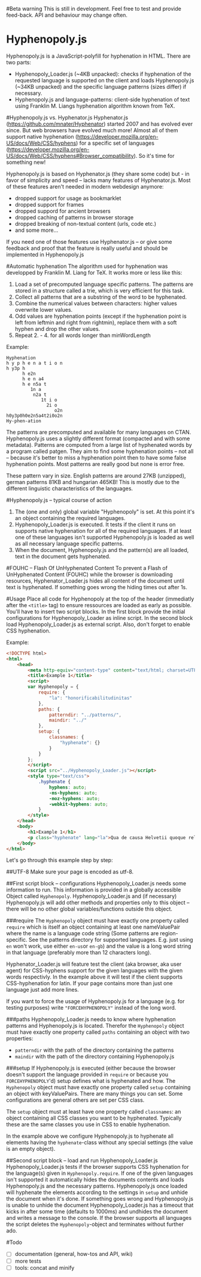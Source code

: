 #Beta warning
This is still in development. Feel free to test and provide feed-back.
API and behaviour may change often.

# Hyphenopoly.js
Hyphenopoly.js is a JavaScript-polyfill for hyphenation in HTML.
There are two parts:
- Hyphenopoly_Loader.js (~4KB unpacked): checks if hyphenation of the requested language is supported on the client and loads Hyphenopoly.js (~34KB unpacked) and the specific language patterns (sizes differ) if necessary.
- Hyphenopoly.js and language-patterns: client-side hyphenation of text using Franklin M. Liangs hyphenation algorithm known from TeX.

#Hyphenopoly.js vs. Hyphenator.js
Hyphenator.js (https://github.com/mnater/Hyphenator) started 2007 and has evolved ever since.
But web browsers have evolved much more!
Almost all of them support native hyphenation (https://developer.mozilla.org/en-US/docs/Web/CSS/hyphens) for a specific set of languages (https://developer.mozilla.org/en-US/docs/Web/CSS/hyphens#Browser_compatibility). So it's time for something new!

Hyphenopoly.js is based on Hyphenator.js (they share some code) but - in favor of simplicity and speed – lacks many features of Hyphenator.js. Most of these features aren't needed in modern webdesign anymore:
- dropped support for usage as bookmarklet
- dropped support for frames
- dropped suppord for ancient browsers
- dropped caching of patterns in browser storage
- dropped breaking of non-textual content (urls, code etc.)
- and some more…

If you need one of those features use Hyphenator.js – or give some feedback and proof that the feature is really useful and should be implemented in Hyphenopoly.js

#Automatic hyphenation
The algorithm used for hyphenation was developped by Franklin M. Liang for TeX. It works more or less like this:

1. Load a set of precomputed language specific patterns. The patterns are stored in a structure called a trie, which is very efficient for this task.
2. Collect all patterns that are a substring of the word to be hyphenated.
3. Combine the numerical values between characters: higher values overwrite lower values.
4. Odd values are hyphenation points (except if the hyphenation point is left from leftmin and right from rightmin), replace them with a soft hyphen and drop the other values.
5. Repeat 2. - 4. for all words longer than minWordLength

Example:
````
Hyphenation
h y p h e n a t i o n
h y3p h
      h e2n
      h e n a4
      h e n5a t
         1n a
          n2a t
             1t i o
               2i o
                  o2n
h0y3p0h0e2n5a4t2i0o2n
Hy-phen-ation
````

The patterns are precomputed and available for many languages on CTAN. Hyphenopoly.js uses a slightly different format (compacted and with some metadata). Patterns are computed from a large list of hyphenated words by a program called patgen. They aim to find some hyphenation points – not all – because it's better to miss a hyphenation point then to have some false hyphenation points. Most patterns are really good but none is error free.

These pattern vary in size. English patterns are around 27KB (unzipped), german patterns 81KB and hungarian 465KB! This is mostly due to the different linguistic characteristics of the languages.

#Hyphenopoly.js – typical course of action
1. The (one and only) global variable "Hyphenopoly" is set. At this point it's an object containing the required languages.
2. Hyphenopoly_Loader.js is executed. It tests if the client it runs on supports native hyphenation for all of the required languages. If at least one of these languages isn't supported Hyphenopoly.js is loaded as well as all necessary language specific patterns.
3. When the document, Hyphenopoly.js and the pattern(s) are all loaded, text in the document gets hyphenated.


#FOUHC – Flash Of UnHyphenated Content
To prevent a Flash of UnHyphenated Content (FOUHC) while the browser is downloading resources, Hyphenator_Loader.js hides all content of the document until text is hyphenated. If something goes wrong the hiding times out after 1s.

#Usage
Place all code for Hyphenopoly at the top of the header (immediatly after the `<title>` tag) to ensure ressources are loaded as early as possible.
You'll have to insert two script blocks. In the first block provide the initial configurations for Hyphenopoly_Loader as inline script. In the second block load Hyphenopoly_Loader.js as external script.
Also, don't forget to enable CSS hyphenation.

Example:
```html
<!DOCTYPE html>
<html>
    <head>
        <meta http-equiv="content-type" content="text/html; charset=UTF-8">
        <title>Example 1</title>
        <script>
        var Hyphenopoly = {
            require: {
                "la": "honorificabilitudinitas"
            },
            paths: {
                patterndir: "../patterns/",
                maindir: "../"
            },
            setup: {
                classnames: {
                    "hyphenate": {}
                }
            }
        };
        </script>
        <script src="../Hyphenopoly_Loader.js"></script>
        <style type="text/css">
            .hyphenate {
                hyphens: auto;
                -ms-hyphens: auto;
                -moz-hyphens: auto;
                -webkit-hyphens: auto;
            }
        </style>
    </head>
    <body>
        <h1>Example 1</h1>
        <p class="hyphenate" lang="la">Qua de causa Helvetii quoque reliquos Gallos virtute praecedunt, quod fere cotidianis proeliis cum Germanis contendunt, cum aut suis finibus eos prohibent aut ipsi in eorum finibus bellum gerunt.</p>
    </body>
</html>
```
Let's go through this example step by step:

##UTF-8
Make sure your page is encoded as utf-8.

##First script block – configurations
Hyphenopoly_Loader.js needs some information to run. This information is provided in a globally accessible Object called `Hyphenopoly`. Hyphenopoly_Loader.js and (if necessary) Hyphenopoly.js will add other methods and properties only to this object – there will be no other global variables/functions outside this object.

###require
The `Hyphenopoly` object must have exactly one property called `require` which is itself an object containing at least one nameValuePair where the name is a language code string (Some patterns are region-specific. See the patterns directory for supported languages. E.g. just using `en` won't work, use either `en-us`or `en-gb`) and the value is a long word string in that language (preferably more than 12 characters long).

Hyphenator_Loader.js will feature test the client (aka browser, aka user agent) for CSS-hyphens support for the given languages with the given words respectivly. In the example above it will test if the client supports CSS-hyphenation for latin. If your page contains more than just one language just add more lines.

If you want to force the usage of Hyphenopoly.js for a language (e.g. for testing purposes) write `"FORCEHYPHENOPOLY"` instead of the long word.

###paths
Hyphenopoly_Loader.js needs to know where hyphenation patterns and Hyphenopoly.js is located. Therefor the `Hyphenopoly` object must have exactly one property called `paths` containing an object with two properties:
- `patterndir` with the path of the directory containing the patterns
- `maindir` with the path of the directory containing Hyphenopoly.js

###setup
If Hyphenopoly.js is executed (either because the browser doesn't support the language provided in `require` or because you `FORCEHYPHENOPOLY`'d) setup defines what is hyphenated and how.
The `Hyphenopoly` object must have exactly one property called `setup` containing an object with keyValuePairs. There are many things you can set. Some configurations are general others are set per CSS class.

The `setup` object must at least have one property called `classnames`: an object containing all CSS classes you want to be hyphenated. Typically these are the same classes you use in CSS to enable hyphenation.

In the example above we configure Hyphenopoly.js to hyphenate all elements having the `hyphenate`-class without any special settings (the value is an empty object).

##Second script block – load and run Hyphenopoly_Loader.js
Hyphenopoly_Loader.js tests if the browser supports CSS hyphenation for the language(s) given in `Hyphenopoly.require`. If one of the given languages isn't supported it automatically hides the documents contents and loads Hyphenopoly.js and the necessary patterns. Hyphenopoly.js once loaded will hyphenate the elements according to the settings in `setup` and unhide the document when it's done. If something goes wrong and Hyphenopoly.js is unable to unhide the document Hyphenopoly_Loader.js has a timeout that kicks in after some time (defaults to 1000ms) and undhides the document and writes a message to the console.
If the browser supports all languages the script deletes the `Hyphenopoly`-object and terminates without further ado.

#Todo
- [ ] documentation (general, how-tos and API, wiki)
- [ ] more tests
- [ ] tools: concat and minify
